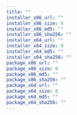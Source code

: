 ```yaml
---
title: ""
installer_x86_url: ""
installer_x86_size: 0
installer_x86_md5: ""
installer_x86_sha256: ""
installer_x64_url: ""
installer_x64_size: 0
installer_x64_md5: ""
installer_x64_sha256: ""
package_x86_url: ""
package_x86_size: 0
package_x86_md5: ""
package_x86_sha256: ""
package_x64_url: ""
package_x64_size: 0
package_x64_md5: ""
package_x64_sha256: ""
---
```

